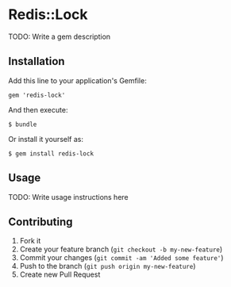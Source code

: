 # Redis::Lock

TODO: Write a gem description

## Installation

Add this line to your application's Gemfile:

    gem 'redis-lock'

And then execute:

    $ bundle

Or install it yourself as:

    $ gem install redis-lock

## Usage

TODO: Write usage instructions here

## Contributing

1. Fork it
2. Create your feature branch (`git checkout -b my-new-feature`)
3. Commit your changes (`git commit -am 'Added some feature'`)
4. Push to the branch (`git push origin my-new-feature`)
5. Create new Pull Request

